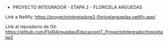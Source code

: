 * PROYECTO INTEGRADOR - ETAPA 2 - FLORICELA ARGUEDAS

Link a Netlify: https://proyectointegradore2-floricelarguedas.netlify.app/

Link al repositorio de Git: https://github.com/FloRiArguedas/EducacionIT_ProyectoIntegrador/tree/etapa2